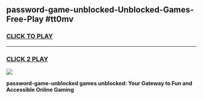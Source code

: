 
## password-game-unblocked-Unblocked-Games-Free-Play #tt0mv
<h3>
<a href="https://us.freeplayer.one?title=password-game-unblocked&ref=9M">CLICK TO PLAY</a></h3>
<hr>

<h3>
<a href="https://us.freeplayer.one?title=password-game-unblocked&ref=9M">CLICK 2 PLAY</a>
  
</h3>

<a href="https://us.freeplayer.one?title=password-game-unblocked&ref=9M"><img src="https://clearcache.store/games.png"></a>


**password-game-unblocked games unblocked: Your Gateway to Fun and Accessible Online Gaming**
